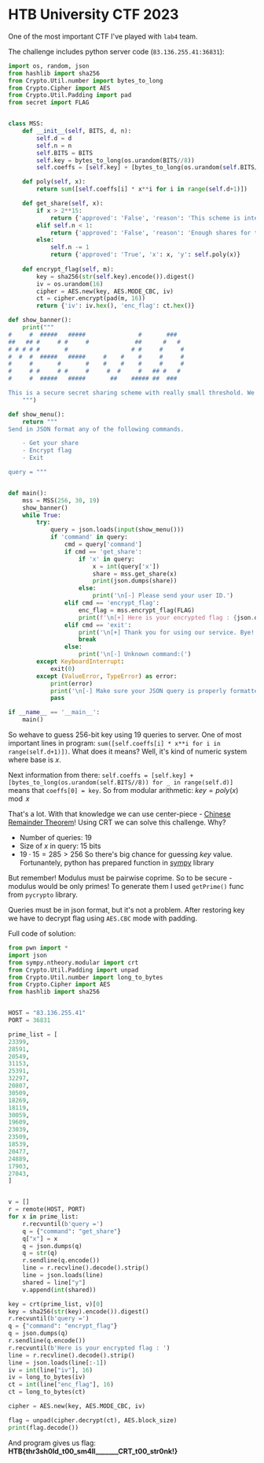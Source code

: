# HTB University CTF 2023

One of the most important CTF I've played with `lab4` team.

The challenge includes python server code (`83.136.255.41:36831`):

```python
import os, random, json
from hashlib import sha256
from Crypto.Util.number import bytes_to_long
from Crypto.Cipher import AES
from Crypto.Util.Padding import pad
from secret import FLAG


class MSS:
    def __init__(self, BITS, d, n):
        self.d = d
        self.n = n
        self.BITS = BITS
        self.key = bytes_to_long(os.urandom(BITS//8))
        self.coeffs = [self.key] + [bytes_to_long(os.urandom(self.BITS//8)) for _ in range(self.d)]

    def poly(self, x):
        return sum([self.coeffs[i] * x**i for i in range(self.d+1)])

    def get_share(self, x):
        if x > 2**15:
            return {'approved': 'False', 'reason': 'This scheme is intended for less users.'}
        elif self.n < 1:
            return {'approved': 'False', 'reason': 'Enough shares for today.'}
        else:
            self.n -= 1
            return {'approved': 'True', 'x': x, 'y': self.poly(x)}
    
    def encrypt_flag(self, m):
        key = sha256(str(self.key).encode()).digest()
        iv = os.urandom(16)
        cipher = AES.new(key, AES.MODE_CBC, iv)
        ct = cipher.encrypt(pad(m, 16))
        return {'iv': iv.hex(), 'enc_flag': ct.hex()}

def show_banner():
    print("""
#     #  #####   #####               #       ###   
##   ## #     # #     #             ##      #   #  
# # # # #       #                  # #     #     # 
#  #  #  #####   #####     #    #    #     #     # 
#     #       #       #    #    #    #     #     # 
#     # #     # #     #     #  #     #   ## #   #  
#     #  #####   #####       ##    ##### ##  ###

This is a secure secret sharing scheme with really small threshold. We are pretty sure the key is secure...
    """)

def show_menu():
    return """
Send in JSON format any of the following commands.

    - Get your share
    - Encrypt flag
    - Exit

query = """


def main():
    mss = MSS(256, 30, 19)
    show_banner()
    while True:
        try:
            query = json.loads(input(show_menu()))
            if 'command' in query:
                cmd = query['command']
                if cmd == 'get_share':
                    if 'x' in query:
                        x = int(query['x'])
                        share = mss.get_share(x)
                        print(json.dumps(share))
                    else:
                        print('\n[-] Please send your user ID.')
                elif cmd == 'encrypt_flag':
                    enc_flag = mss.encrypt_flag(FLAG)
                    print(f'\n[+] Here is your encrypted flag : {json.dumps(enc_flag)}.')
                elif cmd == 'exit':
                    print('\n[+] Thank you for using our service. Bye! :)')
                    break
                else:
                    print('\n[-] Unknown command:(')
        except KeyboardInterrupt:
            exit(0)
        except (ValueError, TypeError) as error:
            print(error)
            print('\n[-] Make sure your JSON query is properly formatted.')
            pass

if __name__ == '__main__':
    main()
```

So wehave to guess 256-bit key using 19 queries to server. One of most important lines in program: `sum([self.coeffs[i] * x**i for i in range(self.d+1)])`. What does it means? Well, it's kind of numeric system where base is $x$. 

Next information from there: `self.coeffs = [self.key] + [bytes_to_long(os.urandom(self.BITS//8)) for _ in range(self.d)]` means that `coeffs[0] = key`. So from modular arithmetic: $key = poly(x) \mod x$

That's a lot. With that knowledge we can use center-piece - [Chinese Remainder Theorem](https://en.wikipedia.org/wiki/Chinese_remainder_theorem)! Using CRT we can solve this challenge. Why?
- Number of queries: 19
- Size of $x$ in query: 15 bits
- $19\cdot 15 = 285 > 256$
So there's big chance for guessing $key$ value. Fortunantely, python has prepared function in [sympy](https://www.geeksforgeeks.org/python-sympy-crt-method/) library

But remember! Modulus must be pairwise coprime. So to be secure - modulus would be only primes! To generate them I used `getPrime()` func from `pycrypto` library.

Queries must be in json format, but it's not a problem. After restoring key we have to decrypt flag using `AES.CBC` mode with padding. 

Full code of solution:

```python
from pwn import *
import json
from sympy.ntheory.modular import crt 
from Crypto.Util.Padding import unpad
from Crypto.Util.number import long_to_bytes
from Crypto.Cipher import AES
from hashlib import sha256


HOST = "83.136.255.41"
PORT = 36831

prime_list = [
23399,
28591,
20549,
31153,
25391,
32297,
20807,
30509,
18269,
18119,
30059,
19609,
23039,
23509,
18539,
20477,
24889,
17903,
27043,
]


v = []
r = remote(HOST, PORT)
for x in prime_list:
    r.recvuntil(b'query =')
    q = {"command": "get_share"}
    q["x"] = x
    q = json.dumps(q)
    q = str(q) 
    r.sendline(q.encode())
    line = r.recvline().decode().strip()
    line = json.loads(line)
    shared = line["y"]
    v.append(int(shared))

key = crt(prime_list, v)[0]
key = sha256(str(key).encode()).digest()
r.recvuntil(b'query =')
q = {"command": "encrypt_flag"}
q = json.dumps(q)
r.sendline(q.encode())
r.recvuntil(b'Here is your encrypted flag : ')
line = r.recvline().decode().strip()
line = json.loads(line[:-1])
iv = int(line["iv"], 16)
iv = long_to_bytes(iv)
ct = int(line["enc_flag"], 16)
ct = long_to_bytes(ct)

cipher = AES.new(key, AES.MODE_CBC, iv)

flag = unpad(cipher.decrypt(ct), AES.block_size)
print(flag.decode())
```

And program gives us flag: **HTB{thr3sh0ld_t00_sm4ll_______CRT_t00_str0nk!}**